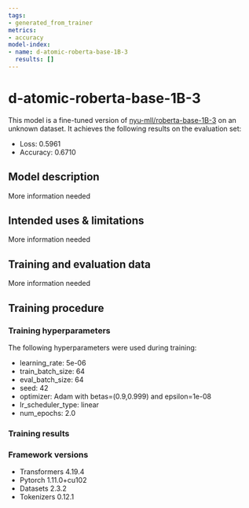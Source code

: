 ```yaml
---
tags:
- generated_from_trainer
metrics:
- accuracy
model-index:
- name: d-atomic-roberta-base-1B-3
  results: []
---
```


<!-- This model card has been generated automatically according to the information the Trainer had access to. You
should probably proofread and complete it, then remove this comment. -->

# d-atomic-roberta-base-1B-3

This model is a fine-tuned version of [nyu-mll/roberta-base-1B-3](https://huggingface.co/nyu-mll/roberta-base-1B-3) on an unknown dataset.
It achieves the following results on the evaluation set:
- Loss: 0.5961
- Accuracy: 0.6710

## Model description

More information needed

## Intended uses & limitations

More information needed

## Training and evaluation data

More information needed

## Training procedure

### Training hyperparameters

The following hyperparameters were used during training:
- learning_rate: 5e-06
- train_batch_size: 64
- eval_batch_size: 64
- seed: 42
- optimizer: Adam with betas=(0.9,0.999) and epsilon=1e-08
- lr_scheduler_type: linear
- num_epochs: 2.0

### Training results



### Framework versions

- Transformers 4.19.4
- Pytorch 1.11.0+cu102
- Datasets 2.3.2
- Tokenizers 0.12.1
